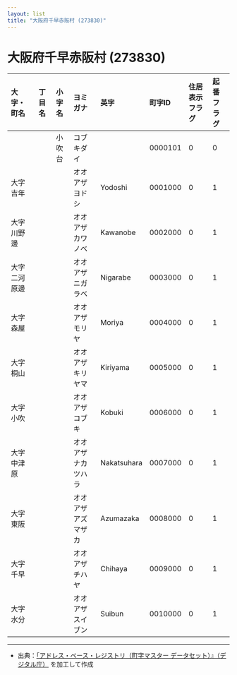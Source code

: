 ```yaml
---
layout: list
title: "大阪府千早赤阪村 (273830)"
---
```


# 大阪府千早赤阪村 (273830)

| 大字・町名 | 丁目名 | 小字名 | ヨミガナ | 英字 | 町字ID | 住居表示フラグ | 起番フラグ |
|:---|:---|:---|:---|:---|:---|:---|:---|
|  |  | 小吹台 | コブキダイ |  | 0000101 | 0 | 0 |
| 大字吉年 |  |  | オオアザヨドシ | Yodoshi | 0001000 | 0 | 1 |
| 大字川野邊 |  |  | オオアザカワノベ | Kawanobe | 0002000 | 0 | 1 |
| 大字二河原邊 |  |  | オオアザニガラベ | Nigarabe | 0003000 | 0 | 1 |
| 大字森屋 |  |  | オオアザモリヤ | Moriya | 0004000 | 0 | 1 |
| 大字桐山 |  |  | オオアザキリヤマ | Kiriyama | 0005000 | 0 | 1 |
| 大字小吹 |  |  | オオアザコブキ | Kobuki | 0006000 | 0 | 1 |
| 大字中津原 |  |  | オオアザナカツハラ | Nakatsuhara | 0007000 | 0 | 1 |
| 大字東阪 |  |  | オオアザアズマザカ | Azumazaka | 0008000 | 0 | 1 |
| 大字千早 |  |  | オオアザチハヤ | Chihaya | 0009000 | 0 | 1 |
| 大字水分 |  |  | オオアザスイブン | Suibun | 0010000 | 0 | 1 |

---

- 出典：[「アドレス・ベース・レジストリ（町字マスター データセット）』（デジタル庁）](https://www.digital.go.jp/policies/base_registry_address/) を加工して作成
